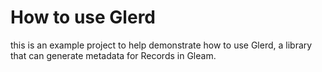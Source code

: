 # How to use Glerd

this is an example project to help demonstrate how to use Glerd, a library that can generate metadata for Records in Gleam.
